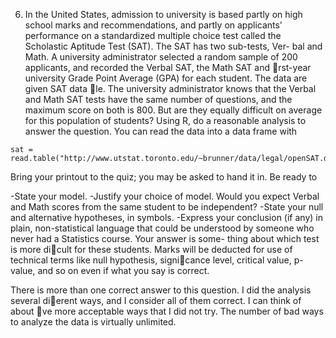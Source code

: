 6. In the United States, admission to university is based partly on high school marks and
recommendations, and partly on applicants' performance on a standardized multiple
choice test called the Scholastic Aptitude Test (SAT). The SAT has two sub-tests, Ver-
bal and Math. A university administrator selected a random sample of 200 applicants,
and recorded the Verbal SAT, the Math SAT and rst-year university Grade Point
Average (GPA) for each student. The data are given SAT data le. The university
administrator knows that the Verbal and Math SAT tests have the same number of
questions, and the maximum score on both is 800. But are they equally difficult on
average for this population of students?
Using R, do a reasonable analysis to answer the question. You can read the data into
a data frame with
    
```
sat = read.table("http://www.utstat.toronto.edu/~brunner/data/legal/openSAT.data.txt")
```
    
Bring your printout to the quiz; you may be asked to hand it in. Be ready to

-State your model.
-Justify your choice of model. Would you expect Verbal and Math scores from the
same student to be independent?
-State your null and alternative hypotheses, in symbols.
-Express your conclusion (if any) in plain, non-statistical language that could be
understood by someone who never had a Statistics course. Your answer is some-
thing about which test is more dicult for these students. Marks will be deducted
for use of technical terms like null hypothesis, signicance level, critical value, p-
value, and so on even if what you say is correct.
    
There is more than one correct answer to this question. I did the analysis several
dierent ways, and I consider all of them correct. I can think of about ve more
acceptable ways that I did not try. The number of bad ways to analyze the data is
virtually unlimited.
